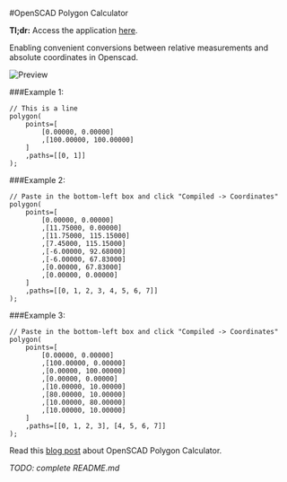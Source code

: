 #OpenSCAD Polygon Calculator

**Tl;dr:** Access the application [here](https://ben-z.github.io/OpenSCAD-Polygon-Calculator).

Enabling convenient conversions between relative measurements and absolute coordinates in Openscad.

![Preview](https://ben-z.github.io/assets/Polygon-Calculator-Result.png)

###Example 1:

```openscad
// This is a line
polygon(
	points=[
		[0.00000, 0.00000]
		,[100.00000, 100.00000]
	]
	,paths=[[0, 1]]
);
```

###Example 2:

```openscad
// Paste in the bottom-left box and click "Compiled -> Coordinates"
polygon(
	points=[
		[0.00000, 0.00000]
		,[11.75000, 0.00000]
		,[11.75000, 115.15000]
		,[7.45000, 115.15000]
		,[-6.00000, 92.68000]
		,[-6.00000, 67.83000]
		,[0.00000, 67.83000]
		,[0.00000, 0.00000]
	]
	,paths=[[0, 1, 2, 3, 4, 5, 6, 7]]
);
```

###Example 3: 


```openscad
// Paste in the bottom-left box and click "Compiled -> Coordinates"
polygon(
	points=[
		[0.00000, 0.00000]
		,[100.00000, 0.00000]
		,[0.00000, 100.00000]
		,[0.00000, 0.00000]
		,[10.00000, 10.00000]
		,[80.00000, 10.00000]
		,[10.00000, 80.00000]
		,[10.00000, 10.00000]
	]
	,paths=[[0, 1, 2, 3], [4, 5, 6, 7]]
);
```

Read this [blog post](https://ben-z.github.io/openscad/reactjs/2015/04/12/openscad-polygon-calculator/) about OpenSCAD Polygon Calculator.

*TODO: complete README.md*
